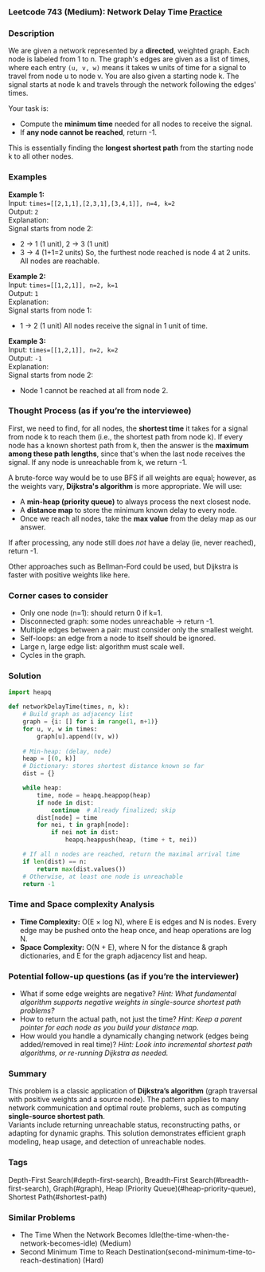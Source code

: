 ### Leetcode 743 (Medium): Network Delay Time [Practice](https://leetcode.com/problems/network-delay-time)

### Description  
We are given a network represented by a **directed**, weighted graph. Each node is labeled from 1 to n. The graph's edges are given as a list of times, where each entry `(u, v, w)` means it takes w units of time for a signal to travel from node u to node v. You are also given a starting node k. The signal starts at node k and travels through the network following the edges' times. 

Your task is:
- Compute the **minimum time** needed for all nodes to receive the signal.
- If **any node cannot be reached**, return -1.

This is essentially finding the **longest shortest path** from the starting node k to all other nodes.

### Examples  

**Example 1:**  
Input: `times=[[2,1,1],[2,3,1],[3,4,1]], n=4, k=2`  
Output: `2`  
Explanation:  
Signal starts from node 2:
- 2 → 1 (1 unit), 2 → 3 (1 unit)
- 3 → 4 (1+1=2 units)
So, the furthest node reached is node 4 at 2 units. All nodes are reachable.

**Example 2:**  
Input: `times=[[1,2,1]], n=2, k=1`  
Output: `1`  
Explanation:  
Signal starts from node 1:
- 1 → 2 (1 unit)
All nodes receive the signal in 1 unit of time.

**Example 3:**  
Input: `times=[[1,2,1]], n=2, k=2`  
Output: `-1`  
Explanation:  
Signal starts from node 2:
- Node 1 cannot be reached at all from node 2.


### Thought Process (as if you’re the interviewee)  
First, we need to find, for all nodes, the **shortest time** it takes for a signal from node k to reach them (i.e., the shortest path from node k). If every node has a known shortest path from k, then the answer is the **maximum among these path lengths**, since that's when the last node receives the signal. If any node is unreachable from k, we return -1.

A brute-force way would be to use BFS if all weights are equal; however, as the weights vary, **Dijkstra's algorithm** is more appropriate. We will use:
- A **min-heap (priority queue)** to always process the next closest node.
- A **distance map** to store the minimum known delay to every node.
- Once we reach all nodes, take the **max value** from the delay map as our answer.

If after processing, any node still does *not* have a delay (ie, never reached), return -1.

Other approaches such as Bellman-Ford could be used, but Dijkstra is faster with positive weights like here.

### Corner cases to consider  
- Only one node (n=1): should return 0 if k=1.
- Disconnected graph: some nodes unreachable → return -1.
- Multiple edges between a pair: must consider only the smallest weight.
- Self-loops: an edge from a node to itself should be ignored.
- Large n, large edge list: algorithm must scale well.
- Cycles in the graph.

### Solution

```python
import heapq

def networkDelayTime(times, n, k):
    # Build graph as adjacency list
    graph = {i: [] for i in range(1, n+1)}
    for u, v, w in times:
        graph[u].append((v, w))
    
    # Min-heap: (delay, node)
    heap = [(0, k)]
    # Dictionary: stores shortest distance known so far
    dist = {}

    while heap:
        time, node = heapq.heappop(heap)
        if node in dist:
            continue  # Already finalized; skip
        dist[node] = time
        for nei, t in graph[node]:
            if nei not in dist:
                heapq.heappush(heap, (time + t, nei))

    # If all n nodes are reached, return the maximal arrival time
    if len(dist) == n:
        return max(dist.values())
    # Otherwise, at least one node is unreachable
    return -1
```

### Time and Space complexity Analysis  

- **Time Complexity:** O(E × log N), where E is edges and N is nodes. Every edge may be pushed onto the heap once, and heap operations are log N.
- **Space Complexity:** O(N + E), where N for the distance & graph dictionaries, and E for the graph adjacency list and heap.

### Potential follow-up questions (as if you’re the interviewer)  

- What if some edge weights are negative?
  *Hint: What fundamental algorithm supports negative weights in single-source shortest path problems?*
- How to return the actual path, not just the time?
  *Hint: Keep a parent pointer for each node as you build your distance map.*
- How would you handle a dynamically changing network (edges being added/removed in real time)?
  *Hint: Look into incremental shortest path algorithms, or re-running Dijkstra as needed.*

### Summary
This problem is a classic application of **Dijkstra’s algorithm** (graph traversal with positive weights and a source node). The pattern applies to many network communication and optimal route problems, such as computing **single-source shortest path**.  
Variants include returning unreachable status, reconstructing paths, or adapting for dynamic graphs. This solution demonstrates efficient graph modeling, heap usage, and detection of unreachable nodes.

### Tags
Depth-First Search(#depth-first-search), Breadth-First Search(#breadth-first-search), Graph(#graph), Heap (Priority Queue)(#heap-priority-queue), Shortest Path(#shortest-path)

### Similar Problems
- The Time When the Network Becomes Idle(the-time-when-the-network-becomes-idle) (Medium)
- Second Minimum Time to Reach Destination(second-minimum-time-to-reach-destination) (Hard)